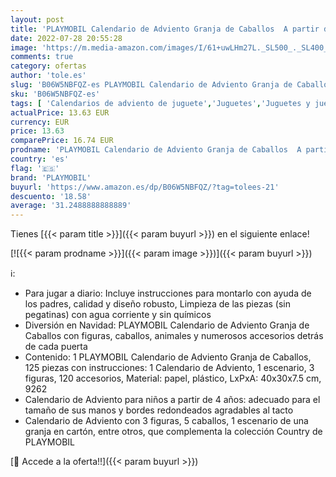 ```yaml
---
layout: post
title: 'PLAYMOBIL Calendario de Adviento Granja de Caballos  A partir de 4 años  Multicolor  9262 '
date: 2022-07-28 20:55:28
image: 'https://m.media-amazon.com/images/I/61+uwLHm27L._SL500_._SL400_.jpg'
comments: true
category: ofertas
author: 'tole.es'
slug: 'B06W5NBFQZ-es PLAYMOBIL Calendario de Adviento Granja de Caballos A...'
sku: 'B06W5NBFQZ-es'
tags: [ 'Calendarios de adviento de juguete','Juguetes','Juguetes y juegos','playmobil','🇪🇸', ]
actualPrice: 13.63 EUR
currency: EUR
price: 13.63
comparePrice: 16.74 EUR
prodname: 'PLAYMOBIL Calendario de Adviento Granja de Caballos  A partir de 4 años  Multicolor  9262 '
country: 'es'
flag: '🇪🇸'
brand: 'PLAYMOBIL'
buyurl: 'https://www.amazon.es/dp/B06W5NBFQZ/?tag=tolees-21'
descuento: '18.58'
average: '31.2488888888889'
---
```


Tienes [{{< param title >}}]({{< param buyurl >}}) en el siguiente enlace!

[![{{< param prodname >}}]({{< param image >}})]({{< param buyurl >}})

ℹ️:

- Para jugar a diario: Incluye instrucciones para montarlo con ayuda de los padres, calidad y diseño robusto, Limpieza de las piezas (sin pegatinas) con agua corriente y sin químicos
- Diversión en Navidad: PLAYMOBIL Calendario de Adviento Granja de Caballos con figuras, caballos, animales y numerosos accesorios detrás de cada puerta
- Contenido: 1 PLAYMOBIL Calendario de Adviento Granja de Caballos, 125 piezas con instrucciones: 1 Calendario de Adviento, 1 escenario, 3 figuras, 120 accesorios, Material: papel, plástico, LxPxA: 40x30x7.5 cm, 9262
- Calendario de Adviento para niños a partir de 4 años: adecuado para el tamaño de sus manos y bordes redondeados agradables al tacto
- Calendario de Adviento con 3 figuras, 5 caballos, 1 escenario de una granja en cartón, entre otros, que complementa la colección Country de PLAYMOBIL

[🛒 Accede a la oferta!!]({{< param buyurl >}})
